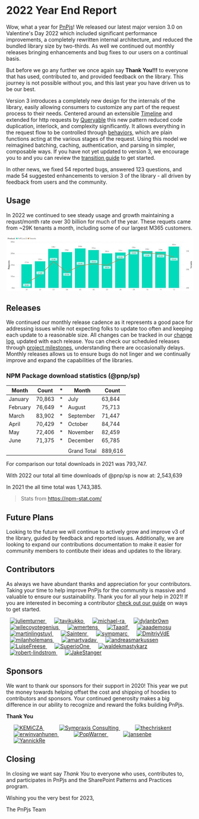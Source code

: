 # 2022 Year End Report

Wow, what a year for [PnPjs](https://github.com/pnp/pnpjs)! We released our latest major version 3.0 on Valentine's Day 2022 which included significant performance improvements, a completely rewritten internal architecture, and reduced the bundled library size by two-thirds. As well we continued out monthly releases bringing enhancements and bug fixes to our users on a continual basis.

But before we go any further we once again say **Thank You!!!** to everyone that has used, contributed to, and provided feedback on the library. This journey is not possible without you, and this last year you have driven us to be our best.

Version 3 introduces a completely new design for the internals of the library, easily allowing consumers to customize any part of the request process to their needs. Centered around an extensible [Timeline](https://github.com/pnp/pnpjs/blob/version-3/packages/core/timeline.ts#L126) and extended for http requests by [Queryable](https://github.com/pnp/pnpjs/blob/version-3/packages/queryable/queryable.ts#L34) this new pattern reduced code duplication, interlock, and complexity significantly. It allows everything in the request flow to be controlled through [behaviors](https://pnp.github.io/pnpjs/core/behaviors/), which are plain functions acting at the various stages of the request. Using this model we reimagined batching, caching, authentication, and parsing in simpler, composable ways. If you have not yet updated to version 3, we encourage you to and you can review the [transition guide](https://pnp.github.io/pnpjs/transition-guide/) to get started.

In other news, we fixed 54 reported bugs, answered 123 questions, and made 54 suggested enhancements to version 3 of the library - all driven by feedback from users and the community.

## Usage

In 2022 we continued to see steady usage and growth maintaining a requst/month rate over 30 billion for much of the year. These requets came from ~29K tenants a month, including some of our largest M365 customers.

![Graph showing requests and tenants/month for @pnp/sp](../img/usage-2022-eoy.png)

## Releases

We continued our monthly release cadence as it represents a good pace for addressing issues while not expecting folks to update too often and keeping each update to a reasonable size. All changes can be tracked in our [change log](https://github.com/pnp/pnpjs/blob/main/CHANGELOG.md), updated with each release. You can check our scheduled releases through [project milestones](https://github.com/pnp/pnpjs/milestones), understanding there are occasionally delays. Monthly releases allows us to ensure bugs do not linger and we continually improve and expand the capabilities of the libraries.

### NPM Package download statistics (@pnp/sp)

| Month    | Count   | *   | Month       | Count  |
| -------- | ------- | --- | ----------- | ------ |
| January  | 70,863  | *   | July        | 63,844 |
| February | 76,649  | *   | August      | 75,713 |
| March    | 83,902  | *   | September   | 71,447 |
| April    | 70,429  | *   | October     | 84,744 |
| May      | 72,406  | *   | November    | 82,459 |
| June     | 71,375  | *   | December    | 65,785 |
|          |         |     |             |        |
|          |         |     | Grand Total | 889,616|

For comparison our total downloads in 2021 was 793,747.

With 2022 our total all time downloads of @pnp/sp is now at: 2,543,639

In 2021 the all time total was 1,743,385.

> Stats from <https://npm-stat.com/>

## Future Plans

Looking to the future we will continue to actively grow and improve v3 of the library, guided by feedback and reported issues. Additionally, we are looking to expand our contributions documentation to make it easier for community members to contibute their ideas and updates to the library.

## Contributors

As always we have abundant thanks and appreciation for your contributors. Taking your time to help improve PnPjs for the community is massive and valuable to ensure our sustainability. Thank you for all your help in 2021! If you are interested in becoming a contributor [check out our guide](../contributing/index.md) on ways to get started.

<a href="https://github.com/juliemturner" style="margin:10px" title="juliemturner">
    <img src="https://avatars.githubusercontent.com/u/7570936?v=4" alt="juliemturner" width="50" height="50" />
</a><a href="https://github.com/tavikukko" style="margin:10px" title="tavikukko">
    <img src="https://avatars.githubusercontent.com/u/2223355?v=4" alt="tavikukko" width="50" height="50" />
</a><a href="https://github.com/michael-ra" style="margin:10px" title="michael-ra">
    <img src="https://avatars.githubusercontent.com/u/72650525?v=4" alt="michael-ra" width="50" height="50" />
</a><a href="https://github.com/dylanbr0wn" style="margin:10px" title="dylanbr0wn">
    <img src="https://avatars.githubusercontent.com/u/40218657?v=4" alt="dylanbr0wn" width="50" height="50" />
</a><a href="https://github.com/wilecoyotegenius" style="margin:10px" title="wilecoyotegenius">
    <img src="https://avatars.githubusercontent.com/u/22167638?v=4" alt="wilecoyotegenius" width="50" height="50" />
</a><a href="https://github.com/wmertens" style="margin:10px" title="wmertens">
    <img src="https://avatars.githubusercontent.com/u/54934?v=4" alt="wmertens" width="50" height="50" />
</a><a href="https://github.com/Taaqif" style="margin:10px" title="Taaqif">
    <img src="https://avatars.githubusercontent.com/u/1954204?v=4" alt="Taaqif" width="50" height="50" />
</a><a href="https://github.com/aaademosu" style="margin:10px" title="aaademosu">
    <img src="https://avatars.githubusercontent.com/u/2017630?v=4" alt="aaademosu" width="50" height="50" />
</a><a href="https://github.com/martinlingstuyl" style="margin:10px" title="martinlingstuyl">
    <img src="https://avatars.githubusercontent.com/u/5267487?v=4" alt="martinlingstuyl" width="50" height="50" />
</a><a href="https://github.com/Saintenr" style="margin:10px" title="Saintenr">
    <img src="https://avatars.githubusercontent.com/u/33520976?v=4" alt="Saintenr" width="50" height="50" />
</a><a href="https://github.com/sympmarc" style="margin:10px" title="sympmarc">
    <img src="https://avatars.githubusercontent.com/u/1295627?v=4" alt="sympmarc" width="50" height="50" />
</a><a href="https://github.com/DmitriyVdE" style="margin:10px" title="DmitriyVdE">
    <img src="https://avatars.githubusercontent.com/u/43698501?v=4" alt="DmitriyVdE" width="50" height="50" />
</a><a href="https://github.com/milanholemans" style="margin:10px" title="milanholemans">
    <img src="https://avatars.githubusercontent.com/u/11723921?v=4" alt="milanholemans" width="50" height="50" />
</a><a href="https://github.com/amartyadav" style="margin:10px" title="amartyadav">
    <img src="https://avatars.githubusercontent.com/u/43371153?v=4" alt="amartyadav" width="50" height="50" />
</a><a href="https://github.com/andreasmarkussen" style="margin:10px" title="andreasmarkussen">
    <img src="https://avatars.githubusercontent.com/u/6911804?v=4" alt="andreasmarkussen" width="50" height="50" />
</a><a href="https://github.com/LuiseFreese" style="margin:10px" title="LuiseFreese">
    <img src="https://avatars.githubusercontent.com/u/49960482?v=4" alt="LuiseFreese" width="50" height="50" />
</a><a href="https://github.com/SuperioOne" style="margin:10px" title="SuperioOne">
    <img src="https://avatars.githubusercontent.com/u/44144974?v=4" alt="SuperioOne" width="50" height="50" />
</a><a href="https://github.com/waldekmastykarz" style="margin:10px" title="waldekmastykarz">
    <img src="https://avatars.githubusercontent.com/u/11164679?v=4" alt="waldekmastykarz" width="50" height="50" />
</a><a href="https://github.com/robert-lindstrom" style="margin:10px" title="robert-lindstrom">
    <img src="https://avatars.githubusercontent.com/u/45068174?v=4" alt="robert-lindstrom" width="50" height="50" />
</a><a href="https://github.com/JakeStanger" style="margin:10px" title="JakeStanger">
    <img src="https://avatars.githubusercontent.com/u/5057870?v=4" alt="JakeStanger" width="50" height="50" />
</a>

## Sponsors

We want to thank our sponsors for their support in 2020! This year we put the money towards helping offset the cost and shipping of hoodies to contributors and sponsors. Your continued generosity makes a big difference in our ability to recognize and reward the folks building PnPjs.

**Thank You**

<a href="https://github.com/KEMiCZA" style="margin:20px" title="KEMiCZA">
    <img src="https://avatars0.githubusercontent.com/u/3862716?v=4" alt="KEMiCZA" width="100" height="100" />
</a><a href="https://github.com/Sympraxis-Consulting" style="margin:20px" title="Sympraxis Consulting">
    <img src="https://avatars3.githubusercontent.com/u/19271832?v=4" alt="Sympraxis Consulting" width="100" height="100" />
</a><a href="https://github.com/thechriskent" style="margin:20px" title="thechriskent">
    <img src="https://avatars0.githubusercontent.com/u/8364109?v=4" alt="thechriskent" width="100" height="100" />
</a><a href="https://github.com/erwinvanhunen" style="margin:20px" title="erwinvanhunen">
    <img src="https://avatars0.githubusercontent.com/u/7666381?v=4" alt="erwinvanhunen" width="100" height="100" />
</a><a href="https://github.com/PopWarner" style="margin:20px" title="PopWarner">
    <img src="https://avatars0.githubusercontent.com/u/10676147?v=4" alt="PopWarner" width="100" height="100" />
</a><a href="https://github.com/jansenbe" style="margin:20px" title="jansenbe">
    <img src="https://avatars.githubusercontent.com/u/7451219?v=4" alt="jansenbe" width="100" height="100" />
</a><a href="https://github.com/YannickRe" style="margin:20px" title="YannickRe">
    <img src="https://avatars.githubusercontent.com/u/9973962?v=4" alt="YannickRe" width="100" height="100" />
</a>

## Closing

In closing we want say _Thank You_ to everyone who uses, contributes to, and participates in PnPjs and the SharePoint Patterns and Practices program.

Wishing you the very best for 2023,

The PnPjs Team
